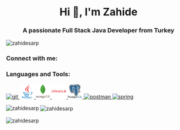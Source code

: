 <h1 align="center">Hi 👋, I'm Zahide</h1>
<h3 align="center">A passionate Full Stack Java Developer from Turkey</h3>

<p align="left"> <img src="https://komarev.com/ghpvc/?username=zahidesarp&label=Profile%20views&color=0e75b6&style=flat" alt="zahidesarp" /> </p>

<h3 align="left">Connect with me:</h3>


<h3 align="left">Languages and Tools:</h3>
<p align="left"> <a href="https://git-scm.com/" target="_blank" rel="noreferrer"> <img src="https://www.vectorlogo.zone/logos/git-scm/git-scm-icon.svg" alt="git" width="40" height="40"/> </a> <a href="https://www.java.com" target="_blank" rel="noreferrer"> <img src="https://raw.githubusercontent.com/devicons/devicon/master/icons/java/java-original.svg" alt="java" width="40" height="40"/> </a> <a href="https://www.mongodb.com/" target="_blank" rel="noreferrer"> <img src="https://raw.githubusercontent.com/devicons/devicon/master/icons/mongodb/mongodb-original-wordmark.svg" alt="mongodb" width="40" height="40"/> </a> <a href="https://www.oracle.com/" target="_blank" rel="noreferrer"> <img src="https://raw.githubusercontent.com/devicons/devicon/master/icons/oracle/oracle-original.svg" alt="oracle" width="40" height="40"/> </a> <a href="https://www.postgresql.org" target="_blank" rel="noreferrer"> <img src="https://raw.githubusercontent.com/devicons/devicon/master/icons/postgresql/postgresql-original-wordmark.svg" alt="postgresql" width="40" height="40"/> </a> <a href="https://postman.com" target="_blank" rel="noreferrer"> <img src="https://www.vectorlogo.zone/logos/getpostman/getpostman-icon.svg" alt="postman" width="40" height="40"/> </a> <a href="https://spring.io/" target="_blank" rel="noreferrer"> <img src="https://www.vectorlogo.zone/logos/springio/springio-icon.svg" alt="spring" width="40" height="40"/> </a> </p>

<p><img align="left" src="https://github-readme-stats.vercel.app/api/top-langs?username=zahidesarp&show_icons=true&locale=en&layout=compact" alt="zahidesarp" /></p>

<p>&nbsp;<img align="center" src="https://github-readme-stats.vercel.app/api?username=zahidesarp&show_icons=true&locale=en" alt="zahidesarp" /></p>

<p><img align="center" src="https://github-readme-streak-stats.herokuapp.com/?user=zahidesarp&" alt="zahidesarp" /></p>
